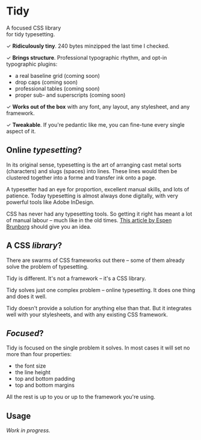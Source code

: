 Tidy
====

A focused CSS library  
for tidy typesetting.

✓ **Ridiculously tiny**. 240 bytes minzipped the last time I checked.

✓ **Brings structure**. Professional typographic rhythm, and opt-in typographic plugins:

* a real baseline grid (coming soon)
* drop caps (coming soon)
* professional tables (coming soon)
* proper sub- and superscripts (coming soon)

✓ **Works out of the box** with any font, any layout, any stylesheet, and any framework.

✓ **Tweakable**. If you're pedantic like me, you can fine-tune every single aspect of it.


Online *typesetting*?
---------------------

In its original sense, typesetting is the art of arranging cast metal sorts (characters) and slugs (spaces) into lines. These lines would then be clustered together into a forme and transfer ink onto a page.

A typesetter had an eye for proportion, excellent manual skills, and lots of patience. Today typesetting is almost always done digitally, with very powerful tools like Adobe InDesign.

CSS has never had any typesetting tools. So getting it right has meant a lot of manual labour – much like in the old times. [This article by Espen Brunborg][1] should give you an idea.

[1]: http://www.smashingmagazine.com/2012/12/17/css-baseline-the-good-the-bad-and-the-ugly/


A CSS *library*?
----------------

There are swarms of CSS frameworks out there – some of them already solve the problem of typesetting.

Tidy is different. It's not a framework – it's a CSS library.

Tidy solves just one complex problem – online typesetting. It does one thing and does it well.

Tidy doesn't provide a solution for anything else than that. But it integrates well with your stylesheets, and with any existing CSS framework.


*Focused*?
--------

Tidy is focused on the single problem it solves. In most cases it will set no more than four properties:

* the font size
* the line height
* top and bottom padding
* top and bottom margins

All the rest is up to you or up to the framework you're using.


Usage
-----

_Work in progress._
